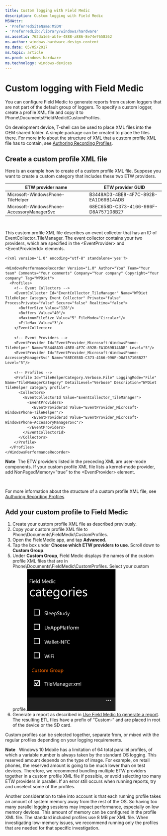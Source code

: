 ```yaml
---
title: Custom logging with Field Medic
description: Custom logging with Field Medic
MSHAttr:
- 'PreferredSiteName:MSDN'
- 'PreferredLib:/library/windows/hardware'
ms.assetid: 762da1e5-abfe-4888-a886-8e74e7658362
ms.author: windows-hardware-design-content
ms.date: 05/05/2017
ms.topic: article
ms.prod: windows-hardware
ms.technology: windows-devices
---
```


# Custom logging with Field Medic


You can configure Field Medic to generate reports from custom loggers that are not part of the default group of loggers. To specify a custom logger, create a profile XML file and copy it to Phone\\Documents\\FieldMedic\\CustomProfiles.

On development device, T-shell can be used to place XML files into the OEM shared folder. A simple package can be created to place the files there. For more info about the structure of XML that a custom profile XML file has to contain, see [Authoring Recording Profiles](http://msdn.microsoft.com/library/windows/hardware/hh448223.aspx).

## Create a custom profile XML file


Here is an example how to create of a custom profile XML file. Suppose you want to create a custom category that includes these two ETW providers.

| ETW provider name                          | ETW provider GUID                    |
|--------------------------------------------|--------------------------------------|
| Microsoft-WindowsPhone-TileHelper          | B3448AD3-4BE8-4F7C-892B-EA1D69B14ADB |
| Microsoft-WindowsPhone-AccessoryManagerSvc | 68EC658D-C373-4166-996F-D8A757108B27 |

 

This custom profile XML file describes an event collector that has an ID of EventCollector\_TileManager. The event collector contains your two providers, which are specified in the &lt;EventProvider&gt; and &lt;EventProviderId&gt; elements.

``` syntax
<?xml version="1.0" encoding="utf-8" standalone='yes'?>

<WindowsPerformanceRecorder Version="1.0" Author="You" Team="Your team" Comments="Your comments" Company="Your company" Copyright="Your company" Tag="WPDiet">
  <Profiles>
    <!-- Event Collectors -->
    <EventCollector Id="EventCollector_TileManager" Name="WPDiet TileHelper Category Event Collector" Private="false" ProcessPrivate="false" Secure="false" Realtime="false">
      <BufferSize Value="128"/>
      <Buffers Value="40"/>
      <MaximumFileSize Value="5" FileMode="Circular"/>
      <FileMax Value="3"/>
    </EventCollector>

    <!-- Event Providers -->
    <EventProvider Id="EventProvider_Microsoft-WindowsPhone-TileHelper" Name="B3448AD3-4BE8-4F7C-892B-EA1D69B14ADB" Level="5"/>
    <EventProvider Id="EventProvider_Microsoft-WindowsPhone-AccessoryManagerSvc" Name="68EC658D-C373-4166-996F-D8A757108B27" Level="5"/>

    <!-- Profiles -->
    <Profile Id="TileHelperCategory.Verbose.File" LoggingMode="File" Name="TileManagerCategory" DetailLevel="Verbose" Description="WPDiet TileHelper category profile">
      <Collectors>
        <EventCollectorId Value="EventCollector_TileManager">
          <EventProviders>
            <EventProviderId Value="EventProvider_Microsoft-WindowsPhone-TileHelper"/>
            <EventProviderId Value="EventProvider_Microsoft-WindowsPhone-AccessoryManagerSvc"/>
          </EventProviders>
        </EventCollectorId>
      </Collectors>
    </Profile>
  </Profiles>
</WindowsPerformanceRecorder>
```

**Note**  The ETW providers listed in the preceding XML are user-mode components. If your custom profile XML file lists a kernel-mode provider, add NonPagedMemory=”true” to the &lt;EventProvider&gt; element.

 

For more information about the structure of a custom profile XML file, see [Authoring Recording Profiles](http://msdn.microsoft.com/library/windows/hardware/hh448223.aspx).

## Add your custom profile to Field Medic


1.  Create your custom profile XML file as described previously.
2.  Copy your custom profile XML file to Phone\\Documents\\FieldMedic\\CustomProfiles.
3.  Open the FieldMedic app, and tap **Advanced.**
4.  Tap the box under **Choose which ETW providers to use**. Scroll down to **Custom Group**.
5.  Under **Custom Group**, Field Medic displays the names of the custom profile XML files that are in Phone\\Documents\\FieldMedic\\CustomProfiles. Select your custom profile.![custom logging dialog](images/oem-softwaretracing-fieldmedic-customlogging.png)
6.  Generate a report as described in [Use Field Medic to generate a report](use-field-medic-to-generate-a-report.md). The resulting ETL files have a prefix of “Custom-“ and are placed in root of the device or the SD card.

Custom profiles can be selected together, separate from, or mixed with the regular profiles depending on your logging requirements.

**Note**  
Windows 10 Mobile has a limitation of 64 total parallel profiles, of which a variable number is always taken by the standard OS logging. This reserved amount depends on the type of image. For example, on retail phones, the reserved amount is going to be much lower than on test devices. Therefore, we recommend bundling multiple ETW providers together in a custom profile XML file if possible, or avoid selecting too many ETW providers in parallel. If an error still occurs when running reports, try and unselect some of the profiles.

Another consideration to take into account is that each running profile takes an amount of system memory away from the rest of the OS. So having too many parallel logging sessions may impact performance, especially on low memory devices. This amount of memory can be configured in the profile XML file. The standard included profiles use 8 MB per XML file. When investigating low-memory issues, we recommend running only the profiles that are needed for that specific investigation.

 

 

 






